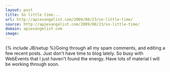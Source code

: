 ```yaml
---
layout: post
title: So little time...
url: http://apievangelist.com/2009/08/23/so-little-time/
source: http://apievangelist.com/2009/08/23/so-little-time/
domain: apievangelist.com
image: 
---
```

{% include JB/setup %}Going through all my spam comments, and editing a few recent posts. Just don't have time to blog lately. So busy with WebEvents that I just haven't found the energy.
Have lots of material I will be working through soon.